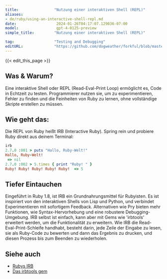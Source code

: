 ```yaml
---
title:                "Nutzung einer interaktiven Shell (REPL)"
aliases:
- de/ruby/using-an-interactive-shell-repl.md
date:                  2024-01-26T04:17:07.129036-07:00
model:                 gpt-4-0125-preview
simple_title:         "Nutzung einer interaktiven Shell (REPL)"

tag:                  "Testing and Debugging"
editURL:              "https://github.com/dogweather/forkful/blob/master/content/de/ruby/using-an-interactive-shell-repl.md"
---
```


{{< edit_this_page >}}

## Was & Warum?
Eine interaktive Shell oder REPL (Read-Eval-Print Loop) ermöglicht es, Code in Echtzeit zu testen. Programmierer nutzen sie, um zu experimentieren, Fehler zu finden und die Feinheiten von Ruby zu lernen, ohne vollständige Skripte erstellen zu müssen.

## Wie geht das:
Die REPL von Ruby heißt IRB (Interactive Ruby). Spring rein und probiere Ruby direkt aus deinem Terminal:

```Ruby
irb
2.7.0 :001 > puts "Hallo, Ruby-Welt!"
Hallo, Ruby-Welt!
 => nil
2.7.0 :002 > 5.times { print "Ruby! " }
Ruby! Ruby! Ruby! Ruby! Ruby!  => 5
```

## Tiefer Eintauchen
Eingeführt in Ruby 1.8, ist IRB ein Grundnahrungsmittel für Rubyisten. Es ist inspiriert von den interaktiven Shells von Lisp und Python, und verbindet Experimentieren mit sofortigem Feedback. Alternativen wie Pry bieten mehr Funktionen, wie Syntax-Hervorhebung und eine robustere Debugging-Umgebung. IRB selbst ist einfach, kann aber mit Gems wie 'irbtools' erweitert werden, um die Funktionalität zu erweitern. Wie IRB die Read-Eval-Print-Schleife handhabt, besteht darin, jede Zeile der Eingabe zu lesen, sie als Ruby-Code zu bewerten und dann das Ergebnis zu drucken, und diesen Prozess bis zum Beenden zu wiederholen.

## Siehe auch
- [Rubys IRB](https://ruby-doc.org/stdlib-2.7.0/libdoc/irb/rdoc/IRB.html)
- [Das irbtools gem](https://github.com/janlelis/irbtools)
